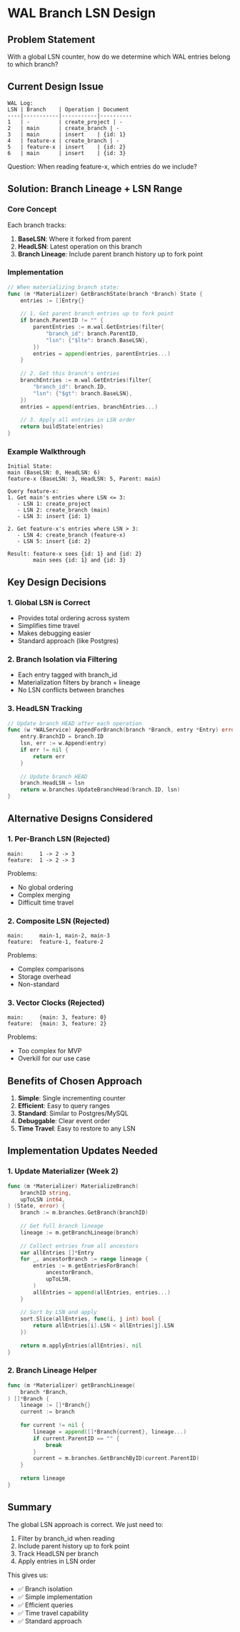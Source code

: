 # WAL Branch LSN Design

## Problem Statement
With a global LSN counter, how do we determine which WAL entries belong to which branch?

## Current Design Issue
```
WAL Log:
LSN | Branch    | Operation | Document
----|-----------|-----------|----------
1   | -         | create_project | -
2   | main      | create_branch | -
3   | main      | insert    | {id: 1}
4   | feature-x | create_branch | -
5   | feature-x | insert    | {id: 2}
6   | main      | insert    | {id: 3}
```

Question: When reading feature-x, which entries do we include?

## Solution: Branch Lineage + LSN Range

### Core Concept
Each branch tracks:
1. **BaseLSN**: Where it forked from parent
2. **HeadLSN**: Latest operation on this branch
3. **Branch Lineage**: Include parent branch history up to fork point

### Implementation

```go
// When materializing branch state:
func (m *Materializer) GetBranchState(branch *Branch) State {
    entries := []Entry{}
    
    // 1. Get parent branch entries up to fork point
    if branch.ParentID != "" {
        parentEntries := m.wal.GetEntries(filter{
            "branch_id": branch.ParentID,
            "lsn": {"$lte": branch.BaseLSN},
        })
        entries = append(entries, parentEntries...)
    }
    
    // 2. Get this branch's entries
    branchEntries := m.wal.GetEntries(filter{
        "branch_id": branch.ID,
        "lsn": {"$gt": branch.BaseLSN},
    })
    entries = append(entries, branchEntries...)
    
    // 3. Apply all entries in LSN order
    return buildState(entries)
}
```

### Example Walkthrough

```
Initial State:
main (BaseLSN: 0, HeadLSN: 6)
feature-x (BaseLSN: 3, HeadLSN: 5, Parent: main)

Query feature-x:
1. Get main's entries where LSN <= 3:
   - LSN 1: create_project
   - LSN 2: create_branch (main)
   - LSN 3: insert {id: 1}

2. Get feature-x's entries where LSN > 3:
   - LSN 4: create_branch (feature-x)
   - LSN 5: insert {id: 2}

Result: feature-x sees {id: 1} and {id: 2}
        main sees {id: 1} and {id: 3}
```

## Key Design Decisions

### 1. Global LSN is Correct
- Provides total ordering across system
- Simplifies time travel
- Makes debugging easier
- Standard approach (like Postgres)

### 2. Branch Isolation via Filtering
- Each entry tagged with branch_id
- Materialization filters by branch + lineage
- No LSN conflicts between branches

### 3. HeadLSN Tracking
```go
// Update branch HEAD after each operation
func (w *WALService) AppendForBranch(branch *Branch, entry *Entry) error {
    entry.BranchID = branch.ID
    lsn, err := w.Append(entry)
    if err != nil {
        return err
    }
    
    // Update branch HEAD
    branch.HeadLSN = lsn
    return w.branches.UpdateBranchHead(branch.ID, lsn)
}
```

## Alternative Designs Considered

### 1. Per-Branch LSN (Rejected)
```
main:     1 -> 2 -> 3
feature:  1 -> 2 -> 3
```
Problems:
- No global ordering
- Complex merging
- Difficult time travel

### 2. Composite LSN (Rejected)
```
main:     main-1, main-2, main-3
feature:  feature-1, feature-2
```
Problems:
- Complex comparisons
- Storage overhead
- Non-standard

### 3. Vector Clocks (Rejected)
```
main:     {main: 3, feature: 0}
feature:  {main: 3, feature: 2}
```
Problems:
- Too complex for MVP
- Overkill for our use case

## Benefits of Chosen Approach

1. **Simple**: Single incrementing counter
2. **Efficient**: Easy to query ranges
3. **Standard**: Similar to Postgres/MySQL
4. **Debuggable**: Clear event order
5. **Time Travel**: Easy to restore to any LSN

## Implementation Updates Needed

### 1. Update Materializer (Week 2)
```go
func (m *Materializer) MaterializeBranch(
    branchID string, 
    upToLSN int64,
) (State, error) {
    branch := m.branches.GetBranch(branchID)
    
    // Get full branch lineage
    lineage := m.getBranchLineage(branch)
    
    // Collect entries from all ancestors
    var allEntries []*Entry
    for _, ancestorBranch := range lineage {
        entries := m.getEntriesForBranch(
            ancestorBranch, 
            upToLSN,
        )
        allEntries = append(allEntries, entries...)
    }
    
    // Sort by LSN and apply
    sort.Slice(allEntries, func(i, j int) bool {
        return allEntries[i].LSN < allEntries[j].LSN
    })
    
    return m.applyEntries(allEntries), nil
}
```

### 2. Branch Lineage Helper
```go
func (m *Materializer) getBranchLineage(
    branch *Branch,
) []*Branch {
    lineage := []*Branch{}
    current := branch
    
    for current != nil {
        lineage = append([]*Branch{current}, lineage...)
        if current.ParentID == "" {
            break
        }
        current = m.branches.GetBranchByID(current.ParentID)
    }
    
    return lineage
}
```

## Summary

The global LSN approach is correct. We just need to:
1. Filter by branch_id when reading
2. Include parent history up to fork point
3. Track HeadLSN per branch
4. Apply entries in LSN order

This gives us:
- ✅ Branch isolation
- ✅ Simple implementation
- ✅ Efficient queries
- ✅ Time travel capability
- ✅ Standard approach
